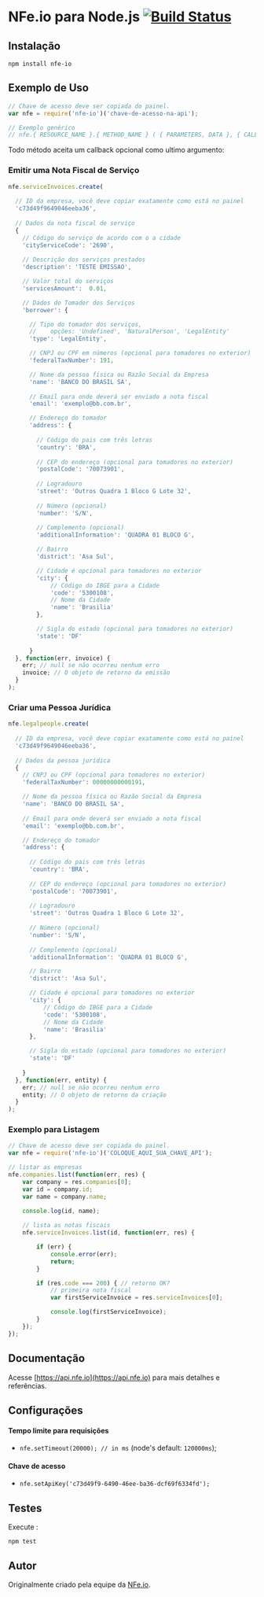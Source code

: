 # NFe.io para Node.js [![Build Status](https://travis-ci.org/nfe/client-nodejs.svg?branch=master)](https://travis-ci.org/nfe/client-nodejs)

## Instalação

`npm install nfe-io`

## Exemplo de Uso
```js
// Chave de acesso deve ser copiada do painel.
var nfe = require('nfe-io')('chave-de-acesso-na-api');

// Exemplo genérico
// nfe.{ RESOURCE_NAME }.{ METHOD_NAME } ( { PARAMETERS, DATA }, { CALLBACK_FUNCTION } )
```
Todo método aceita um callback opcional como ultimo argumento:

### Emitir uma Nota Fiscal de Serviço
```js
nfe.serviceInvoices.create(
  
  // ID da empresa, você deve copiar exatamente como está no painel
  'c73d49f9649046eeba36', 
  
  // Dados da nota fiscal de serviço
  {  
    // Código do serviço de acordo com o a cidade
    'cityServiceCode': '2690',
    
    // Descrição dos serviços prestados
    'description': 'TESTE EMISSAO',  

    // Valor total do serviços
    'servicesAmount':  0.01,

    // Dados do Tomador dos Serviços
    'borrower': {  

      // Tipo do tomador dos serviços, 
      //    opções: 'Undefined', 'NaturalPerson', 'LegalEntity'
      'type': 'LegalEntity',

      // CNPJ ou CPF em números (opcional para tomadores no exterior)
      'federalTaxNumber': 191,

      // Nome da pessoa física ou Razão Social da Empresa
      'name': 'BANCO DO BRASIL SA',
      
      // Email para onde deverá ser enviado a nota fiscal
      'email': 'exemplo@bb.com.br',

      // Endereço do tomador
      'address': {
      	
      	// Código do pais com três letras
        'country': 'BRA',
        
        // CEP do endereço (opcional para tomadores no exterior)
        'postalCode': '70073901',
         
        // Logradouro
        'street': 'Outros Quadra 1 Bloco G Lote 32',
        
        // Número (opcional)
        'number': 'S/N',
        
        // Complemento (opcional) 
        'additionalInformation': 'QUADRA 01 BLOCO G',

        // Bairro
        'district': 'Asa Sul', 

		// Cidade é opcional para tomadores no exterior
        'city': { 
            // Código do IBGE para a Cidade
            'code': '5300108',
            // Nome da Cidade
            'name': 'Brasilia'
        },

        // Sigla do estado (opcional para tomadores no exterior)
        'state': 'DF'
        
      }
  }, function(err, invoice) {    
    err; // null se não ocorreu nenhum erro
    invoice; // O objeto de retorno da emissão    
  }
);
```

### Criar uma Pessoa Jurídica
```js
nfe.legalpeople.create(
  
  // ID da empresa, você deve copiar exatamente como está no painel
  'c73d49f9649046eeba36',
  
  // Dados da pessoa jurídica
  {
    // CNPJ ou CPF (opcional para tomadores no exterior)
    'federalTaxNumber': 00000000000191,

    // Nome da pessoa física ou Razão Social da Empresa
    'name': 'BANCO DO BRASIL SA',
    
    // Email para onde deverá ser enviado a nota fiscal
    'email': 'exemplo@bb.com.br',

    // Endereço do tomador
    'address': {
      
      // Código do pais com três letras
      'country': 'BRA',
      
      // CEP do endereço (opcional para tomadores no exterior)
      'postalCode': '70073901',
       
      // Logradouro
      'street': 'Outros Quadra 1 Bloco G Lote 32',
      
      // Número (opcional)
      'number': 'S/N',
      
      // Complemento (opcional) 
      'additionalInformation': 'QUADRA 01 BLOCO G',

      // Bairro
      'district': 'Asa Sul', 

      // Cidade é opcional para tomadores no exterior
      'city': { 
          // Código do IBGE para a Cidade
          'code': '5300108',
          // Nome da Cidade
          'name': 'Brasilia'
      },

      // Sigla do estado (opcional para tomadores no exterior)
      'state': 'DF'
      
    }
  }, function(err, entity) {
    err; // null se não ocorreu nenhum erro
    entity; // O objeto de retorno da criação
  }
);
```

### Exemplo para Listagem
```js
// Chave de acesso deve ser copiada do painel.
var nfe = require('nfe-io')('COLOQUE_AQUI_SUA_CHAVE_API');

// listar as empresas
nfe.companies.list(function(err, res) {
    var company = res.companies[0];
    var id = company.id;
    var name = company.name;
        
    console.log(id, name);

    // lista as notas fiscais
    nfe.serviceInvoices.list(id, function(err, res) {

        if (err) {
            console.error(err);
            return;            
        }

        if (res.code === 200) { // retorno OK?
            // primeira nota fiscal
            var firstServiceInvoice = res.serviceInvoices[0];

            console.log(firstServiceInvoice);
        }
    });
});
```

## Documentação

Acesse [https://api.nfe.io](https://api.nfe.io) para mais detalhes e referências.

## Configurações 

#### Tempo limite para requisições
 * `nfe.setTimeout(20000); // in ms` (node's default: `120000ms`);
 
#### Chave de acesso
 * `nfe.setApiKey('c73d49f9-6490-46ee-ba36-dcf69f6334fd');` 

## Testes
Execute :

`npm test`

## Autor

Originalmente criado pela equipe da [NFe.io](https://github.com/nfe).

